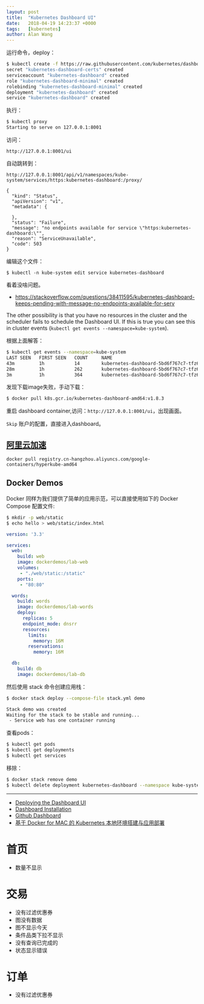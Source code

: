 ```yaml
---
layout: post
title:  "Kubernetes Dashboard UI"
date:   2018-04-19 14:23:37 +0000
tags:   [kubernetes]
author: Alan Wang
---
```


运行命令，deploy：
```sh
$ kubectl create -f https://raw.githubusercontent.com/kubernetes/dashboard/master/src/deploy/recommended/kubernetes-dashboard.yaml
secret "kubernetes-dashboard-certs" created
serviceaccount "kubernetes-dashboard" created
role "kubernetes-dashboard-minimal" created
rolebinding "kubernetes-dashboard-minimal" created
deployment "kubernetes-dashboard" created
service "kubernetes-dashboard" created
```

执行：
```sh
$ kubectl proxy
Starting to serve on 127.0.0.1:8001
```

访问：
```
http://127.0.0.1:8001/ui
```

自动跳转到：
```
http://127.0.0.1:8001/api/v1/namespaces/kube-system/services/https:kubernetes-dashboard:/proxy/
```
```
{
  "kind": "Status",
  "apiVersion": "v1",
  "metadata": {
    
  },
  "status": "Failure",
  "message": "no endpoints available for service \"https:kubernetes-dashboard:\"",
  "reason": "ServiceUnavailable",
  "code": 503
}
```

编辑这个文件：
```
$ kubectl -n kube-system edit service kubernetes-dashboard
```

看着没啥问题。


- https://stackoverflow.com/questions/38411595/kubernetes-dashboard-keeps-pending-with-message-no-endpoints-available-for-serv

The other possibility is that you have no resources in the cluster and the scheduler fails to schedule the Dashboard UI. If this is true you can see this in cluster events (`kubectl get events --namespace=kube-system`).

根据上面解答：

```sh
$ kubectl get events --namespace=kube-system
LAST SEEN   FIRST SEEN   COUNT     NAME                                                     KIND      SUBOBJECT                               TYPE      REASON    SOURCE                        MESSAGE
43m         1h           14        kubernetes-dashboard-5bd6f767c7-tfz6k.1526c8d91d9b3023   Pod       spec.containers{kubernetes-dashboard}   Warning   Failed    kubelet, docker-for-desktop   Failed to pull image "k8s.gcr.io/kubernetes-dashboard-amd64:v1.8.3": rpc error: code = Unknown desc = Error response from daemon: Get https://k8s.gcr.io/v2/: net/http: request canceled while waiting for connection (Client.Timeout exceeded while awaiting headers)
28m         1h           262       kubernetes-dashboard-5bd6f767c7-tfz6k.1526c8d9549de21b   Pod       spec.containers{kubernetes-dashboard}   Normal    BackOff   kubelet, docker-for-desktop   Back-off pulling image "k8s.gcr.io/kubernetes-dashboard-amd64:v1.8.3"
3m          1h           364       kubernetes-dashboard-5bd6f767c7-tfz6k.1526c8d9549e13de   Pod       spec.containers{kubernetes-dashboard}   Warning   Failed    kubelet, docker-for-desktop   Error: ImagePullBackOff
```

发现下载image失败，手动下载：
```sh
$ docker pull k8s.gcr.io/kubernetes-dashboard-amd64:v1.8.3
```

重启 dashboard container,访问：`http://127.0.0.1:8001/ui`，出现画面。

`Skip` 账户的配置，直接进入dashboard。

## [阿里云加速](https://dev.aliyun.com/detail.html?spm=5176.100239.blogcont71037.14.mqVzEj&repoId=12625)

```
docker pull registry.cn-hangzhou.aliyuncs.com/google-containers/hyperkube-amd64
```

## Docker Demos

Docker 同样为我们提供了简单的应用示范，可以直接使用如下的 Docker Compose 配置文件:

```sh
$ mkdir -p web/static
$ echo hello > web/static/index.html
```

```yml
version: '3.3'

services:
  web:
    build: web
    image: dockerdemos/lab-web
    volumes:
     - "./web/static:/static"
    ports:
     - "80:80"

  words:
    build: words
    image: dockerdemos/lab-words
    deploy:
      replicas: 5
      endpoint_mode: dnsrr
      resources:
        limits:
          memory: 16M
        reservations:
          memory: 16M

  db:
    build: db
    image: dockerdemos/lab-db
```

然后使用 stack 命令创建应用栈：

```sh
$ docker stack deploy --compose-file stack.yml demo

Stack demo was created
Waiting for the stack to be stable and running...
 - Service web has one container running
```

查看pods：

```sh
$ kubectl get pods
$ kubectl get deployments
$ kubectl get services
```

移除：
```sh
$ docker stack remove demo
$ kubectl delete deployment kubernetes-dashboard --namespace kube-system
```

---
- [Deploying the Dashboard UI](https://kubernetes.io/docs/tasks/access-application-cluster/web-ui-dashboard/#deploying-the-dashboard-ui)
- [Dashboard Installation](https://github.com/kubernetes/dashboard/wiki/Installation#recommended-setup)
- [Github Dashboard](https://github.com/kubernetes/dashboard/blob/master/README.md#getting-started)
- [基于 Docker for MAC 的 Kubernetes 本地环境搭建与应用部署](https://segmentfault.com/a/1190000012850396)





# 首页
- 数量不显示

# 交易
- 没有过滤优惠券
- 图没有数据
- 图不显示今天
- 条件品类下拉不显示
- 没有查询已完成的
- 状态显示错误

# 订单
- 没有过滤优惠券


